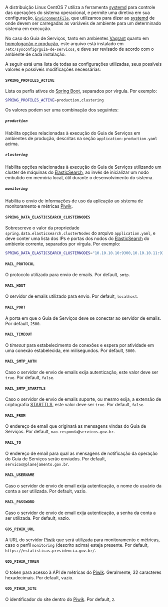 A distribuição Linux CentOS 7 utiliza a ferramenta [systemd] para controle das operações do sistema operacional, e permite uma diretiva em sua configuração, [`EnvironmentFile`][systemd-envfile], que utilizamos para dizer ao [systemd] de onde devem ser carregadas as variáveis de ambiente para um determinado sistema em execução.

No caso do Guia de Serviços, tanto em ambientes [Vagrant] quanto em [homologação e produção][prod], este arquivo está instalado em `/etc/sysconfig/guia-de-servicos`, e deve ser revisado de acordo com o ambiente de cada instalação.

A seguir está uma lista de todas as configurações utilizadas, seus possíveis valores e possíveis modificações necessárias:

#### `SPRING_PROFILES_ACTIVE`

Lista os perfis ativos do [Spring Boot][spring-boot], separados por vírgula. Por exemplo:

```bash
SPRING_PROFILES_ACTIVE=production,clustering
```

Os valores podem ser uma combinação dos seguintes:

##### `production`

Habilita opções relacionadas à execução do Guia de Serviços em ambientes de produção, descritas na seção `application-production.yaml` acima.

##### `clustering`

Habilita opções relacionadas à execução do Guia de Serviços utilizando um cluster de máquinas do [ElasticSearch], ao invés de inicializar um nodo embutido em memória local, útil durante o desenvolvimento do sistema.

##### `monitoring`

Habilita o envio de informações de uso da aplicação ao sistema de monitoramento e métricas [Piwik].

#### `SPRING_DATA_ELASTICSEARCH_CLUSTERNODES`

Sobrescreve o valor da propriedade `spring.data.elasticsearch.clusterNodes` do arquivo `application.yaml`, e deve conter uma lista dos IPs e portas dos nodos do [ElasticSearch] do ambiente corrente, separados por vírgula. Por exemplo:
 
```bash
SPRING_DATA_ELASTICSEARCH_CLUSTERNODES="10.10.10.10:9300,10.10.10.11:9300,10.10.10.12:9300" 
```

#### `MAIL_PROTOCOL`

O protocolo utilizado para envio de emails. Por default, `smtp`.

#### `MAIL_HOST`

O servidor de emails utilizado para envio. Por default, `localhost`.

#### `MAIL_PORT`

A porta em que o Guia de Serviços deve se conectar ao servidor de emails. Por default, `2500`.

#### `MAIL_TIMEOUT`

O _timeout_ para estabelecimento de conexões e espera por atividade em uma conexão estabelecida, em milisegundos. Por default, `5000`.

#### `MAIL_SMTP_AUTH`

Caso o servidor de envio de emails exija autenticação, este valor deve ser `true`. Por default, `false`.

#### `MAIL_SMTP_STARTTLS`

Caso o servidor de envio de emails suporte, ou mesmo exija, a extensão de criptografia [STARTTLS], este valor deve ser `true`. Por default, `false`. 

#### `MAIL_FROM`

O endereço de email que originará as mensagens vindas do Guia de Serviços. Por default, `nao-responda@servicos.gov.br`.

#### `MAIL_TO`

O endereço de email para qual as mensagens de notificação da operação do Guia de Serviços serão enviados. Por default, `servicos@planejamento.gov.br`.

#### `MAIL_USERNAME`

Caso o servidor de envio de email exija autenticação, o nome do usuário da conta a ser utilizada. Por default, vazio.

#### `MAIL_PASSWORD`

Caso o servidor de envio de email exija autenticação, a senha da conta a ser utilizada. Por default, vazio.

#### `GDS_PIWIK_URL`

A URL do servidor [Piwik] que será utilizada para monitoramento e métricas, caso o perfil `monitoring` (descrito acima) esteja presente. Por default, `https://estatisticas.presidencia.gov.br/`.

#### `GDS_PIWIK_TOKEN`

O token para acesso à API de métricas do [Piwik]. Geralmente, 32 caracteres hexadecimais. Por default, vazio.

#### `GDS_PIWIK_SITE`

O identificador do site dentro do [Piwik]. Por default, `2`.

[spring-boot-config]:http://docs.spring.io/spring-boot/docs/current/reference/html/boot-features-external-config.html#boot-features-external-config
[spring-boot]:http://projects.spring.io/spring-boot/
[systemd]:http://www.freedesktop.org/wiki/Software/systemd/
[systemd-envfile]:http://www.freedesktop.org/software/systemd/man/systemd.exec.html
[YAML]:http://yaml.org/
[ElasticSearch]:./elasticsearch.md
[Thymeleaf]:http://www.thymeleaf.org
[Vagrant]:./deploy-vagrant.md
[JavaMail]:http://www.oracle.com/technetwork/java/javamail/index.html
[prod]:./deploy-homologacao-producao.md
[Piwik]:http://www.piwik.org
[STARTTLS]:http://en.wikipedia.org/wiki/STARTTLS